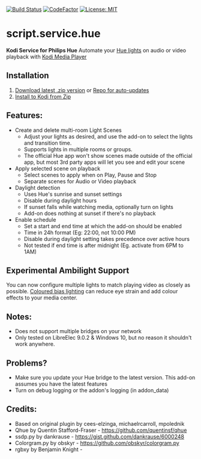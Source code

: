 [![Build Status](https://travis-ci.com/zim514/script.service.hue.svg?branch=master)](https://travis-ci.com/zim514/script.service.hue) [![CodeFactor](https://www.codefactor.io/repository/github/zim514/script.service.hue/badge)](https://www.codefactor.io/repository/github/zim514/script.service.hue) [![License: MIT](https://img.shields.io/badge/License-MIT-yellow.svg)](https://opensource.org/licenses/MIT)
# script.service.hue
**Kodi Service for Philips Hue**
Automate your [Hue lights](https://www.meethue.com/) on audio or video playback with [Kodi Media Player](https://kodi.tv/)

## Installation

 1. [Download latest .zip version](https://github.com/zim514/script.service.hue/releases) or [Repo for auto-updates](https://github.com/zim514/zim514.github.io/raw/master/repo/repository.snapcase/repository.snapcase-1.0.0.zip)
 2. [Install to Kodi from Zip](https://kodi.wiki/view/HOW-TO:Install_add-ons_from_zip_files)

## Features:
- Create and delete multi-room Light Scenes
	- Adjust your lights as desired, and use the add-on to select the lights and transition time.
	- Supports lights in multiple rooms or groups.
	- The official Hue app won't show scenes made outside of the official app, but most 3rd party apps will let you see and edit your scene
-   Apply selected scene on playback
	- Select scenes to apply when on Play, Pause and Stop
	- Separate scenes for Audio or Video playback
-   Daylight detection
	- Uses Hue's sunrise and sunset settings
	- Disable during daylight hours
	- If sunset falls while watching media, optionally turn on lights
	- Add-on does nothing at sunset if there's no playback
- Enable schedule
	- Set a start and end time at which the add-on should be enabled
    - Time in 24h format (Eg: 22:00, not 10:00 PM)
    - Disable during daylight setting takes precedence over active hours
    - Not tested if end time is after midnight (Eg. activate from 6PM to 1AM)

## Experimental Ambilight Support
You can now configure multiple lights to match playing video as closely as possible.  [Coloured bias lighting](https://en.wikipedia.org/wiki/Bias_lighting)  can reduce eye strain and add colour effects to your media center.


## Notes:
- Does not support multiple bridges on your network
- Only tested on LibreElec 9.0.2 & Windows 10, but no reason it shouldn't work anywhere.


## Problems?
- Make sure you update your Hue bridge to the latest version. This add-on assumes you have the latest features
- Turn on debug logging or the addon's logging (in addon_data)


## Credits:
- Based on original plugin by cees-elzinga, michaelrcarroll, mpolednik
- Qhue by Quentin Stafford-Fraser - https://github.com/quentinsf/qhue
- ssdp.py by dankrause - https://gist.github.com/dankrause/6000248
- Colorgram.py by obskyr - https://github.com/obskyr/colorgram.py
- rgbxy by  Benjamin Knight -  
<!--stackedit_data:
eyJoaXN0b3J5IjpbMTI0ODQ5ODIwOCw3MTEyOTE5MjZdfQ==
-->